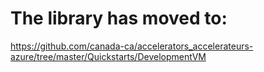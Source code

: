 # The library has moved to:

https://github.com/canada-ca/accelerators_accelerateurs-azure/tree/master/Quickstarts/DevelopmentVM
